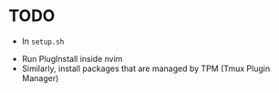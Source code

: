 # TODO

 - In `setup.sh`
  * Run PlugInstall inside nvim
  * Similarly, install packages that are managed by TPM (Tmux Plugin Manager)
